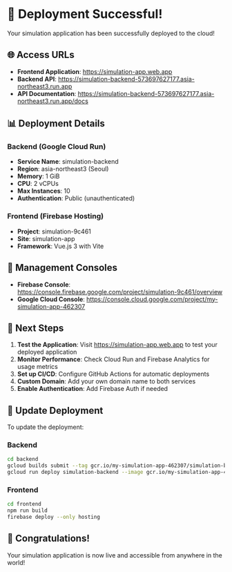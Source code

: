# 🎉 Deployment Successful!

Your simulation application has been successfully deployed to the cloud!

## 🌐 Access URLs

- **Frontend Application**: https://simulation-app.web.app
- **Backend API**: https://simulation-backend-573697627177.asia-northeast3.run.app
- **API Documentation**: https://simulation-backend-573697627177.asia-northeast3.run.app/docs

## 📊 Deployment Details

### Backend (Google Cloud Run)
- **Service Name**: simulation-backend
- **Region**: asia-northeast3 (Seoul)
- **Memory**: 1 GiB
- **CPU**: 2 vCPUs
- **Max Instances**: 10
- **Authentication**: Public (unauthenticated)

### Frontend (Firebase Hosting)
- **Project**: simulation-9c461
- **Site**: simulation-app
- **Framework**: Vue.js 3 with Vite

## 🔧 Management Consoles

- **Firebase Console**: https://console.firebase.google.com/project/simulation-9c461/overview
- **Google Cloud Console**: https://console.cloud.google.com/project/my-simulation-app-462307

## 🚀 Next Steps

1. **Test the Application**: Visit https://simulation-app.web.app to test your deployed application
2. **Monitor Performance**: Check Cloud Run and Firebase Analytics for usage metrics
3. **Set up CI/CD**: Configure GitHub Actions for automatic deployments
4. **Custom Domain**: Add your own domain name to both services
5. **Enable Authentication**: Add Firebase Auth if needed

## 📝 Update Deployment

To update the deployment:

### Backend
```bash
cd backend
gcloud builds submit --tag gcr.io/my-simulation-app-462307/simulation-backend:latest .
gcloud run deploy simulation-backend --image gcr.io/my-simulation-app-462307/simulation-backend:latest --region asia-northeast3
```

### Frontend
```bash
cd frontend
npm run build
firebase deploy --only hosting
```

## 🎊 Congratulations!

Your simulation application is now live and accessible from anywhere in the world!